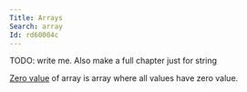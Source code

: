 ```yaml
---
Title: Arrays
Search: array
Id: rd60004c
---
```

TODO: write me. Also make a full chapter just for string

[Zero value](a-6069) of array is array where all values have zero value.
